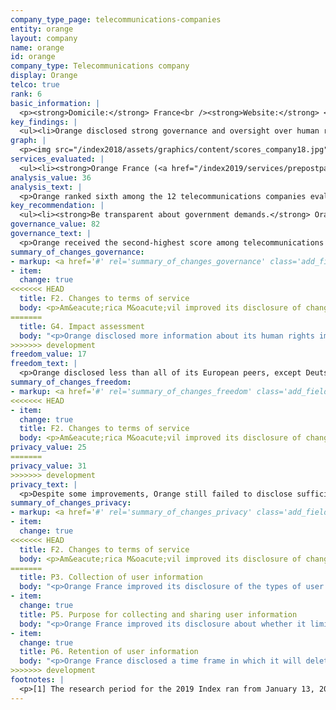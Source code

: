 ```yaml
---
company_type_page: telecommunications-companies
entity: orange
layout: company
name: orange
id: orange
company_type: Telecommunications company
display: Orange
telco: true
rank: 6
basic_information: | 
  <p><strong>Domicile:</strong> France<br /><strong>Website:</strong> <a href="http://www.orange.com">www.orange.com</a>&nbsp;</p>
key_findings: | 
  <ul><li>Orange disclosed strong governance and oversight over human rights issues, but failed to disclose adequate information about policies and practices affecting freedom of expression and privacy.</li><li>Orange lacked transparency about how it handles government demands to hand over user data, to block or filter content, or to deactivate user accounts.</li><li>It improved disclosure of how it handles user information, but disclosed less than its European peers about its security policies, including how it addresses vulnerabilities and responds to data breaches.</li></ul>
graph: | 
  <p><img src="/index2018/assets/graphics/content/scores_company18.jpg" /></p>
services_evaluated: | 
  <ul><li><strong>Orange France (<a href="/index2019/services/prepostpaidmobile/">Prepaid mobile</a>)</strong></li><li><strong>Orange France (<a href="/index2019/services/prepostpaidmobile/">Postpaid mobile</a>) </strong></li><li><strong>Orange France (<a href="/index2019/services/fixedbroadband/">Fixed-line broadband</a>)</strong></li></ul>
analysis_value: 36
analysis_text: | 
  <p>Orange ranked sixth among the 12 telecommunications companies evaluated, falling behind all of its European peers and AT&amp;T.<sup>1</sup> A member of the Global Network Initiative (GNI) Orange stood out for its strong governance and oversight over its human rights commitments across its global operations. But the company lacked sufficient disclosure of policies and practices affecting users&rsquo; freedom of expression and privacy.<sup>2</sup> Orange is especially opaque about how it deals with government requests to block or filter content or to hand over user data: the company&rsquo;s lack of transparency about government demands puts it out of step with its European counterparts. On the privacy side, Orange was more transparent, although there is ample room for improvement. Orange France did improve its clarity around its handling of user data in a number of areas. But it lacked disclosure of its policies for keeping user data secure, including its policies for responding to data breaches.<br /><br /></p><hr /><p><strong><br />Orange S.A.</strong> provides telephone and mobile telecommunications and other services in Europe, Africa, and worldwide.</p><p><strong>Market cap:</strong> USD 43.8 billion<sup>3</sup><br /><strong>ENXTPA:</strong> ORA</p>
key_recommendation: | 
  <ul><li><strong>Be transparent about government demands.</strong> Orange should clearly disclose how it handles government demands for user data or to block or filter content and deactivate user accounts. It should publish the data about its compliance with these requests in all markets in which it operates.</li><li><strong>Give users more control over their information.</strong> Orange should let its users know what options they have to control their own information, including what information is collected, and how it is used for targeted advertising.</li><li><strong>Improve security disclosures.</strong> Orange should clarify what it does to protect user data and how it responds to data breaches.</li></ul>
governance_value: 82
governance_text: | 
  <p>Orange received the second-highest score among telecommunications companies in the Governance category, after Telef&oacute;nica. A 2017 law in France requiring a &ldquo;duty of care&rdquo; for multinationals means that strong human rights oversight and risk assessment are mandatory for Orange.<sup>4</sup> The company improved disclosure of its due diligence practices, clarifying that it systematically considers how laws in the different jurisdictions where it operates affect freedom of expression and privacy and that the company&rsquo;s board of directors considers the results of assessments and due diligence in their decision-making (G4). However, the company did not disclose whether it assesses risks associated with its use of automated decision-making or targeted advertising. Despite its strong disclosure across all indicators in this category, Orange could clarify its grievance and remedy procedures (G6): While it provided ways for users to appeal to the company if they feel their freedom of expression or privacy has been violated by the company, it offered less clear evidence that it is providing remedy to these complaints.</p>
summary_of_changes_governance:
- markup: <a href='#' rel='summary_of_changes_governance' class='add_fieldset dashicons-before dashicons-plus'><span>Add fieldset</span></a>
- item:
  change: true
<<<<<<< HEAD
  title: F2. Changes to terms of service
  body: <p>Am&eacute;rica M&oacute;vil improved its disclosure of changes to its terms of service by providing an archived version of the terms that apply to prepaid and postpaid mobile users.</p>
=======
  title: G4. Impact assessment
  body: "<p>Orange disclosed more information about its human rights impact assessments and due diligence processes.</p>"
>>>>>>> development
freedom_value: 17
freedom_text: | 
  <p>Orange disclosed less than all of its European peers, except Deutsche Telekom, about policies and practices affecting users&rsquo; freedom of expression. The terms of service for Orange France&rsquo;s mobile and broadband services were easily accessible, but not easy to understand (F1), and did not clearly indicate a policy of notifying users when these terms change (F2).<sup>5</sup> Orange disclosed no information about how it handles government and private requests to block content or restrict user accounts (F5-F7)&mdash;although there are no legal obstacles in France preventing Orange from disclosing this information.</p><p>Orange France disclosed nothing about its network management practices (F9), making it one of five companies, along with Deutsche Telekom, Etisalat UAE, MTN South Africa, and Ooredoo Qatar, to receive no credit on this indicator (F9). While Orange provided an example of pushing back on government requests to shut down networks, it still revealed little about its processes for responding to these requests, lagging behind Telef&oacute;nica, Telenor, and Vodafone (F10).</p>
summary_of_changes_freedom:
- markup: <a href='#' rel='summary_of_changes_freedom' class='add_fieldset dashicons-before dashicons-plus'><span>Add fieldset</span></a>
<<<<<<< HEAD
- item:
  change: true
  title: F2. Changes to terms of service
  body: <p>Am&eacute;rica M&oacute;vil improved its disclosure of changes to its terms of service by providing an archived version of the terms that apply to prepaid and postpaid mobile users.</p>
privacy_value: 25
=======
privacy_value: 31
>>>>>>> development
privacy_text: | 
  <p>Despite some improvements, Orange still failed to disclose sufficient information about policies and practices affecting the privacy and security of its users&mdash;disclosing less overall across indicators in this category than all of its European peers and AT&amp;T. The privacy policy covering Orange France&rsquo;s mobile and broadband services was easy to find and understand (P1), but did not specify if users are notified of policy changes (P2). It clarified the different types of user information it collects (P3), and provided some information about the purposes for collection and sharing user data (P5). However, it failed to disclose if it shares data across company services (P5), disclosed very little information about what data is shared (P4) and did not give users clear options to control what information is collected and shared, including for the purposes of targeted advertising (P7).</p><p>Orange disclosed far less than its European peers and AT&amp;T about how it handles government and private demands for user data (P10, P11). It revealed the legal basis for complying with the French government&rsquo;s requests, but gave no information about how it responds to these requests or those submitted by foreign governments (P10). It published some data about its compliance with government requests in France but not about those in other countries in which it operates (P11). If there are laws barring Orange from publishing this data, it should specify them. Like all the other telecommunications companies, Orange did not disclose if it notifies users about government requests for their data (P12).</p><p>Orange France also disclosed less than its European peers, AT&amp;T, and Am&eacute;rica M&oacute;vil&rsquo;s Telcel about its security policies (P13-P18). It offered some information about its internal mechanisms to keep user information secure (P13), but revealed nothing about what it does to address security vulnerabilities (P14), or about it processes for responding to data breaches (P15).</p>
summary_of_changes_privacy:
- markup: <a href='#' rel='summary_of_changes_privacy' class='add_fieldset dashicons-before dashicons-plus'><span>Add fieldset</span></a>
- item:
  change: true
<<<<<<< HEAD
  title: F2. Changes to terms of service
  body: <p>Am&eacute;rica M&oacute;vil improved its disclosure of changes to its terms of service by providing an archived version of the terms that apply to prepaid and postpaid mobile users.</p>
=======
  title: P3. Collection of user information
  body: "<p>Orange France improved its disclosure of the types of user information it collects and how it collects them.</p>"
- item:
  change: true
  title: P5. Purpose for collecting and sharing user information
  body: "<p>Orange France improved its disclosure about whether it limits its use of user information to the purposes for which it was collected; however, it no longer disclosed if it combines user data across services.</p>"
- item:
  change: true
  title: P6. Retention of user information
  body: "<p>Orange France disclosed a time frame in which it will delete some types of user information after users terminate their account.</p>"
>>>>>>> development
footnotes: | 
  <p>[1] The research period for the 2019 Index ran from January 13, 2018 to February 8, 2019. Policies that came into effect after February 8, 2019 were not evaluated in this Index.<br />[2] For Orange&rsquo;s performance in the 2018 Index, see: <a href="/index2018/companies/orange/">https://rankingdigitalrights.org/index2018/companies/orange/</a>&nbsp;<br />[3] Bloomberg Markets, Accessed April 18, 2019, <a href="https://www.bloomberg.com/quote/ORA:FP">https://www.bloomberg.com/quote/ORA:FP</a>&nbsp;<br />[4] &ldquo;The French Duty of Vigilance Law: What You Need to Know,&rdquo; Corporate Social Responsibility and the Law, Foley &amp; Hoag, <a href="https://www.csrandthelaw.com/2017/08/03/the-french-duty-of-vigilance-law-what-you-need-to-know/">https://www.csrandthelaw.com/2017/08/03/the-french-duty-of-vigilance-law-what-you-need-to-know/</a>&nbsp;<br />[5] For most indicators in the Freedom of Expression and Privacy categories, RDR evaluates the operating company of the home market, in this case Orange France.</p>
---
```

